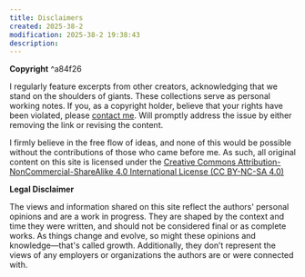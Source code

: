 ```yaml
---
title: Disclaimers
created: 2025-38-2
modification: 2025-38-2 19:38:43
description:
---
```


**Copyright** ^a84f26

I regularly feature excerpts from other creators, acknowledging that we stand on the shoulders of giants. These collections serve as personal working notes. If you, as a copyright holder, believe that your rights have been violated, please [contact me](https://www.cafecuriosity.com/contact). Will promptly address the issue by either removing the link or revising the content.

I firmly believe in the free flow of ideas, and none of this would be possible without the contributions of those who came before me. As such, all original content on this site is licensed under the [Creative Commons Attribution-NonCommercial-ShareAlike 4.0 International License (CC BY-NC-SA 4.0)](https://creativecommons.org/licenses/by-nc-sa/4.0/?ref=chooser-v1)

**Legal Disclaimer**

The views and information shared on this site reflect the authors' personal opinions and are a work in progress. They are shaped by the context and time they were written, and should not be considered final or as complete works. As things change and evolve, so might these opinions and knowledge—that's called growth. Additionally, they don’t represent the views of any employers or organizations the authors are or were connected with.
